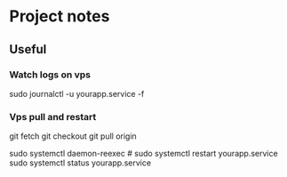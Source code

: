 # Project notes



## Useful

### Watch logs on vps
sudo journalctl -u yourapp.service -f

### Vps pull and restart
git fetch
git checkout <branch-name>
git pull origin <branch-name>


sudo systemctl daemon-reexec        # 
sudo systemctl restart yourapp.service
sudo systemctl status yourapp.service
